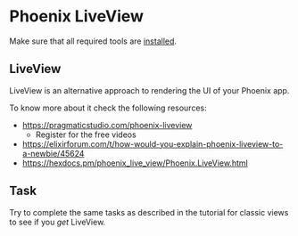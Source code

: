 # Phoenix LiveView

Make sure that all required tools are [installed](https://hexdocs.pm/phoenix/installation.html).

## LiveView

LiveView is an alternative approach to rendering the UI of your Phoenix app.

To know more about it check the following resources:

* https://pragmaticstudio.com/phoenix-liveview
    * Register for the free videos
* https://elixirforum.com/t/how-would-you-explain-phoenix-liveview-to-a-newbie/45624
* https://hexdocs.pm/phoenix_live_view/Phoenix.LiveView.html

## Task

Try to complete the same tasks as described in the tutorial for classic views to see if you *get* LiveView.